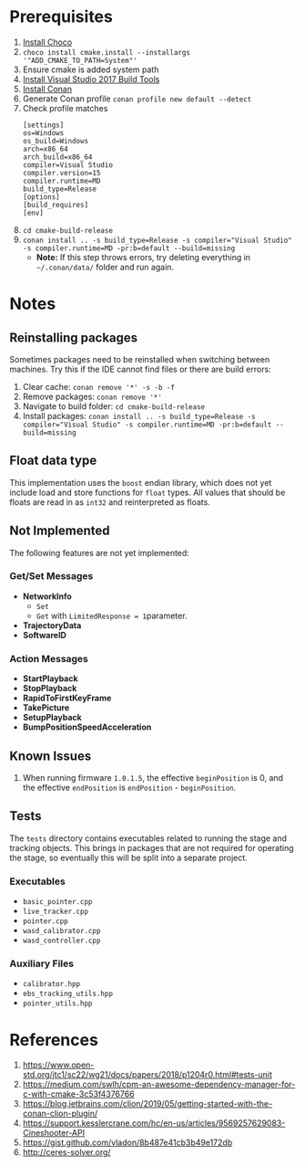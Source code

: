 # Prerequisites
1) [Install Choco](https://chocolatey.org/install)
2) `choco install cmake.install --installargs '"ADD_CMAKE_TO_PATH=System"'`
3) Ensure cmake is added system path
4) [Install Visual Studio 2017 Build Tools](https://visualstudio.microsoft.com/vs/older-downloads/)
5) [Install Conan](https://conan.io/)
6) Generate Conan profile `conan profile new default --detect`
7) Check profile matches
    ```
    [settings]
    os=Windows
    os_build=Windows
    arch=x86_64
    arch_build=x86_64
    compiler=Visual Studio
    compiler.version=15
    compiler.runtime=MD
    build_type=Release
    [options]
    [build_requires]
    [env]
    ```
8) `cd cmake-build-release`
9) `conan install .. -s build_type=Release -s compiler="Visual Studio" -s compiler.runtime=MD -pr:b=default --build=missing`
   * **Note:** If this step throws errors, try deleting everything in `~/.conan/data/` folder and run again.

# Notes
## Reinstalling packages
Sometimes packages need to be reinstalled when switching between machines. Try this if the IDE cannot find files or there are build errors:
1) Clear cache: `conan remove '*' -s -b -f`
2) Remove packages: `conan remove '*'`
3) Navigate to build folder: `cd cmake-build-release`
4) Install packages: `conan install .. -s build_type=Release -s compiler="Visual Studio" -s compiler.runtime=MD -pr:b=default --build=missing`

## Float data type
This implementation uses the `boost` endian library, which does not yet include load and store functions for `float` types. All values that should be floats are read in as `int32` and reinterpreted as floats.

## Not Implemented
The following features are not yet implemented:

### Get/Set Messages
* **NetworkInfo**
  * `Set`
  * `Get` with `LimitedResponse = 1`parameter.
* **TrajectoryData**
* **SoftwareID**

### Action Messages
* **StartPlayback**
* **StopPlayback**
* **RapidToFirstKeyFrame**
* **TakePicture**
* **SetupPlayback**
* **BumpPositionSpeedAcceleration**

## Known Issues
1) When running firmware `1.0.1.5`, the effective `beginPosition` is 0, and the effective `endPosition` is `endPosition` - `beginPosition`.

## Tests
The `tests` directory contains executables related to running the stage and tracking objects. This brings in packages that are not required for operating the stage, so eventually this will be split into a separate project.
### Executables
* `basic_pointer.cpp`
* `live_tracker.cpp`
* `pointer.cpp`
* `wasd_calibrator.cpp`
* `wasd_controller.cpp`

### Auxiliary Files
* `calibrator.hpp`
* `ebs_tracking_utils.hpp`
* `pointer_utils.hpp`

# References
1) https://www.open-std.org/jtc1/sc22/wg21/docs/papers/2018/p1204r0.html#tests-unit
2) https://medium.com/swlh/cpm-an-awesome-dependency-manager-for-c-with-cmake-3c53f4376766
3) https://blog.jetbrains.com/clion/2019/05/getting-started-with-the-conan-clion-plugin/
4) https://support.kesslercrane.com/hc/en-us/articles/9569257629083-Cineshooter-API
5) https://gist.github.com/vladon/8b487e41cb3b49e172db
6) http://ceres-solver.org/